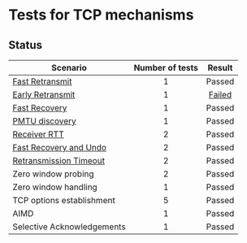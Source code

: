 # Tests for TCP mechanisms

## Status
|         **Scenario**          |**Number of tests**|**Result**|
|-----------------------------------------------|:-:|:------:|
|[Fast Retransmit](fast_retransmit/README.md)   | 1 | Passed |
|[Early Retransmit](early_retransmit/README.md) | 1 | [Failed](https://github.com/shivrai/TCP-IP-Regression-TestSuite/tree/master/early_retransmit#test-for-early-retranstmit)|
|[Fast Recovery](fast_recovery/README.md)       | 1 | Passed |
|[PMTU discovery](pmtu_discovery/README.md)     | 1 | Passed |
|[Receiver RTT](receiver_rtt/README.md)         | 2 | Passed |
|[Fast Recovery and Undo](fr-undo/README.md)    | 2 | Passed |
|[Retransmission Timeout](rto/README.md)        | 2 | Passed |
|Zero window probing                            | 2 | Passed |
|Zero window handling                           | 1 | Passed |
|TCP options establishment                      | 5 | Passed |
|AIMD                                           | 1 | Passed |
|Selective Acknowledgements                     | 1 | Passed |
